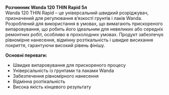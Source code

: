 **Розчинник Wanda 120 THIN Rapid 5л**  
Wanda 120 THIN Rapid – це універсальний швидкий розріджувач, призначений для регулювання в’язкості грунтів і лаків Wanda. Розроблений для використання в умовах, що вимагають прискореного випаровування, що робить його ідеальним для невеликих або середніх ремонтних робіт, особливо в прохолодних умовах. Продукт забезпечує рівномірне нанесення, відмінну розтікальність і швидке висихання покриття, гарантуючи високий рівень фінішу.

**Основні переваги:**
- Швидке випаровування для прискореного процесу
- Універсальність із грунтами та лаками Wanda
- Забезпечення рівномірного нанесення
- Відмінна розтікальність
- Висока якість кінцевого результату